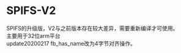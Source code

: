 # SPIFS-V2
 SPIFS的升级版，V2与之前版本存在较大差异，需要重新编译才可使用。<br/>
 主要用于32位arm平台<br/>
update20200217 fb_has_name改为4字节对齐操作。

